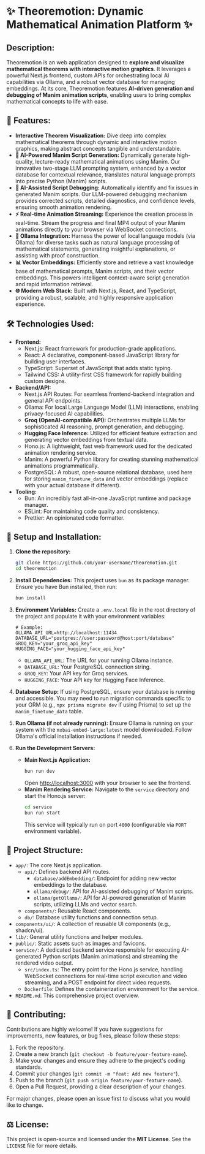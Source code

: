 # ✨ Theoremotion: Dynamic Mathematical Animation Platform ✨

## Description:
Theoremotion is an web application designed to **explore and visualize mathematical theorems with interactive motion graphics**. It leverages a powerful Next.js frontend, custom APIs for orchestrating local AI capabilities via Ollama, and a robust vector database for managing embeddings. At its core, Theoremotion features **AI-driven generation and debugging of Manim animation scripts**, enabling users to bring complex mathematical concepts to life with ease.

## 🚀 Features:
*   **Interactive Theorem Visualization:** Dive deep into complex mathematical theorems through dynamic and interactive motion graphics, making abstract concepts tangible and understandable.
*   **🧠 AI-Powered Manim Script Generation:** Dynamically generate high-quality, lecture-ready mathematical animations using Manim. Our innovative two-stage LLM prompting system, enhanced by a vector database for contextual relevance, translates natural language prompts into precise Python (Manim) scripts.
*   **🐞 AI-Assisted Script Debugging:** Automatically identify and fix issues in generated Manim scripts. Our LLM-powered debugging mechanism provides corrected scripts, detailed diagnostics, and confidence levels, ensuring smooth animation rendering.
*   **⚡ Real-time Animation Streaming:** Experience the creation process in real-time. Stream the progress and final MP4 output of your Manim animations directly to your browser via WebSocket connections.
*   **🌌 Ollama Integration:** Harness the power of local language models (via Ollama) for diverse tasks such as natural language processing of mathematical statements, generating insightful explanations, or assisting with proof construction.
*   **📊 Vector Embeddings:** Efficiently store and retrieve a vast knowledge base of mathematical prompts, Manim scripts, and their vector embeddings. This powers intelligent context-aware script generation and rapid information retrieval.
*   **🌐 Modern Web Stack:** Built with Next.js, React, and TypeScript, providing a robust, scalable, and highly responsive application experience.

## 🛠️ Technologies Used:
*   **Frontend:**
    *   Next.js: React framework for production-grade applications.
    *   React: A declarative, component-based JavaScript library for building user interfaces.
    *   TypeScript: Superset of JavaScript that adds static typing.
    *   Tailwind CSS: A utility-first CSS framework for rapidly building custom designs.
*   **Backend/API:**
    *   Next.js API Routes: For seamless frontend-backend integration and general API endpoints.
    *   Ollama: For local Large Language Model (LLM) interactions, enabling privacy-focused AI capabilities.
    *   **Groq (OpenAI-compatible API):** Orchestrates multiple LLMs for sophisticated AI reasoning, prompt generation, and debugging.
    *   **Hugging Face Inference:** Utilized for efficient feature extraction and generating vector embeddings from textual data.
    *   Hono.js: A lightweight, fast web framework used for the dedicated animation rendering service.
    *   Manim: A powerful Python library for creating stunning mathematical animations programmatically.
    *   PostgreSQL: A robust, open-source relational database, used here for storing `manim_finetune_data` and vector embeddings (replace with your actual database if different).
*   **Tooling:**
    *   Bun: An incredibly fast all-in-one JavaScript runtime and package manager.
    *   ESLint: For maintaining code quality and consistency.
    *   Prettier: An opinionated code formatter.

## 🚀 Setup and Installation:

1.  **Clone the repository:**
    ```bash
    git clone https://github.com/your-username/theoremotion.git
    cd theoremotion
    ```

2.  **Install Dependencies:**
    This project uses `bun` as its package manager. Ensure you have Bun installed, then run:
    ```bash
    bun install
    ```

3.  **Environment Variables:**
    Create a `.env.local` file in the root directory of the project and populate it with your environment variables:
    ```
    # Example:
    OLLAMA_API_URL=http://localhost:11434
    DATABASE_URL="postgres://user:password@host:port/database"
    GROQ_KEY="your_groq_api_key"
    HUGGING_FACE="your_hugging_face_api_key"
    ```
    *   `OLLAMA_API_URL`: The URL for your running Ollama instance.
    *   `DATABASE_URL`: Your PostgreSQL connection string.
    *   `GROQ_KEY`: Your API key for Groq services.
    *   `HUGGING_FACE`: Your API key for Hugging Face Inference.

4.  **Database Setup:**
    If using PostgreSQL, ensure your database is running and accessible. You may need to run migration commands specific to your ORM (e.g., `npx prisma migrate dev` if using Prisma) to set up the `manim_finetune_data` table.

5.  **Run Ollama (if not already running):**
    Ensure Ollama is running on your system with the `mxbai-embed-large:latest` model downloaded. Follow Ollama's official installation instructions if needed.

6.  **Run the Development Servers:**
    *   **Main Next.js Application:**
        ```bash
        bun run dev
        ```
        Open [http://localhost:3000](http://localhost:3000) with your browser to see the frontend.
    *   **Manim Rendering Service:**
        Navigate to the `service` directory and start the Hono.js server:
        ```bash
        cd service
        bun run start
        ```
        This service will typically run on port `4000` (configurable via `PORT` environment variable).

## 📁 Project Structure:

*   `app/`: The core Next.js application.
    *   `api/`: Defines backend API routes.
        *   `database/addEmbedding/`: Endpoint for adding new vector embeddings to the database.
        *   `ollama/debug/`: API for AI-assisted debugging of Manim scripts.
        *   `ollama/getOllama/`: API for AI-powered generation of Manim scripts, utilizing LLMs and vector search.
    *   `components/`: Reusable React components.
    *   `db/`: Database utility functions and connection setup.
*   `components/ui/`: A collection of reusable UI components (e.g., shadcn/ui).
*   `lib/`: General utility functions and helper modules.
*   `public/`: Static assets such as images and favicons.
*   `service/`: A dedicated backend service responsible for executing AI-generated Python scripts (Manim animations) and streaming the rendered video output.
    *   `src/index.ts`: The entry point for the Hono.js service, handling WebSocket connections for real-time script execution and video streaming, and a POST endpoint for direct video requests.
    *   `Dockerfile`: Defines the containerization environment for the service.
*   `README.md`: This comprehensive project overview.

## 🤝 Contributing:
Contributions are highly welcome! If you have suggestions for improvements, new features, or bug fixes, please follow these steps:
1.  Fork the repository.
2.  Create a new branch (`git checkout -b feature/your-feature-name`).
3.  Make your changes and ensure they adhere to the project's coding standards.
4.  Commit your changes (`git commit -m "feat: Add new feature"`).
5.  Push to the branch (`git push origin feature/your-feature-name`).
6.  Open a Pull Request, providing a clear description of your changes.

For major changes, please open an issue first to discuss what you would like to change.

## ⚖️ License:
This project is open-source and licensed under the **MIT License**. See the `LICENSE` file for more details.
